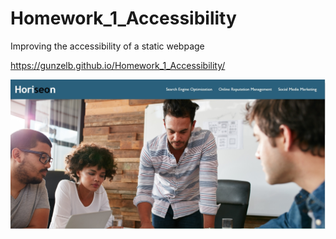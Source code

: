 # Homework_1_Accessibility
Improving the accessibility of a static webpage

https://gunzelb.github.io/Homework_1_Accessibility/

![The Horiseon webpage deployed](./assets/images/Horiseon.jpg)
